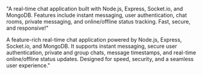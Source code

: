 "A real-time chat application built with Node.js, Express, Socket.io, and MongoDB. Features include instant messaging, user authentication, chat rooms, private messaging, and online/offline status tracking. Fast, secure, and responsive!"

A feature-rich real-time chat application powered by Node.js, Express, Socket.io, and MongoDB. It supports instant messaging, secure user authentication, private and group chats, message timestamps, and real-time online/offline status updates. Designed for speed, security, and a seamless user experience."

